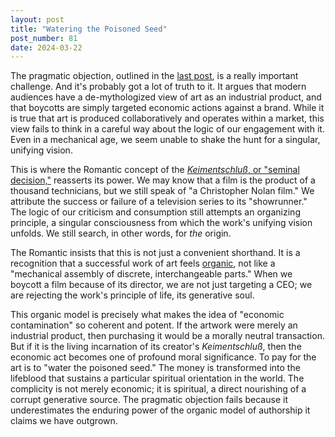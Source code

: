 ```yaml
---
layout: post
title: "Watering the Poisoned Seed"
post_number: 81
date: 2024-03-22
---
```


The pragmatic objection, outlined in the [last post](/post-80), is a really important challenge. And it's probably got a lot of truth to it. It argues that modern audiences have a de-mythologized view of art as an industrial product, and that boycotts are simply targeted economic actions against a brand. While it is true that art is produced collaboratively and operates within a market, this view fails to think in a careful way about the logic of our engagement with it. Even in a mechanical age, we seem unable to shake the hunt for a singular, unifying vision.

This is where the Romantic concept of the [*Keimentschluß*, or "seminal decision,"](/post-75) reasserts its power. We may know that a film is the product of a thousand technicians, but we still speak of "a Christopher Nolan film." We attribute the success or failure of a television series to its "showrunner." The logic of our criticism and consumption still attempts an organizing principle, a singular consciousness from which the work's unifying vision unfolds. We still search, in other words, for *the* origin.

The Romantic insists that this is not just a convenient shorthand. It is a recognition that a successful work of art feels [organic](/romantic-kit-organic-form), not like a "mechanical assembly of discrete, interchangeable parts." When we boycott a film because of its director, we are not just targeting a CEO; we are rejecting the work's principle of life, its generative soul.

This organic model is precisely what makes the idea of "economic contamination" so coherent and potent. If the artwork were merely an industrial product, then purchasing it would be a morally neutral transaction. But if it is the living incarnation of its creator's *Keimentschluß*, then the economic act becomes one of profound moral significance. To pay for the art is to "water the poisoned seed." The money is transformed into the lifeblood that sustains a particular spiritual orientation in the world. The complicity is not merely economic; it is spiritual, a direct nourishing of a corrupt generative source. The pragmatic objection fails because it underestimates the enduring power of the organic model of authorship it claims we have outgrown.